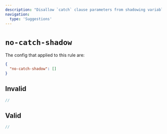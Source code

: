 ```yaml
---
description: "Disallow `catch` clause parameters from shadowing variables in the outer scope"
navigation:
  type: 'Suggestions'
---
```


# `no-catch-shadow`

The config that applied to this rule are:

```json
{
  "no-catch-shadow": []
}
```

## Invalid

```js invalid
//
```

## Valid

```js valid
//
```
  